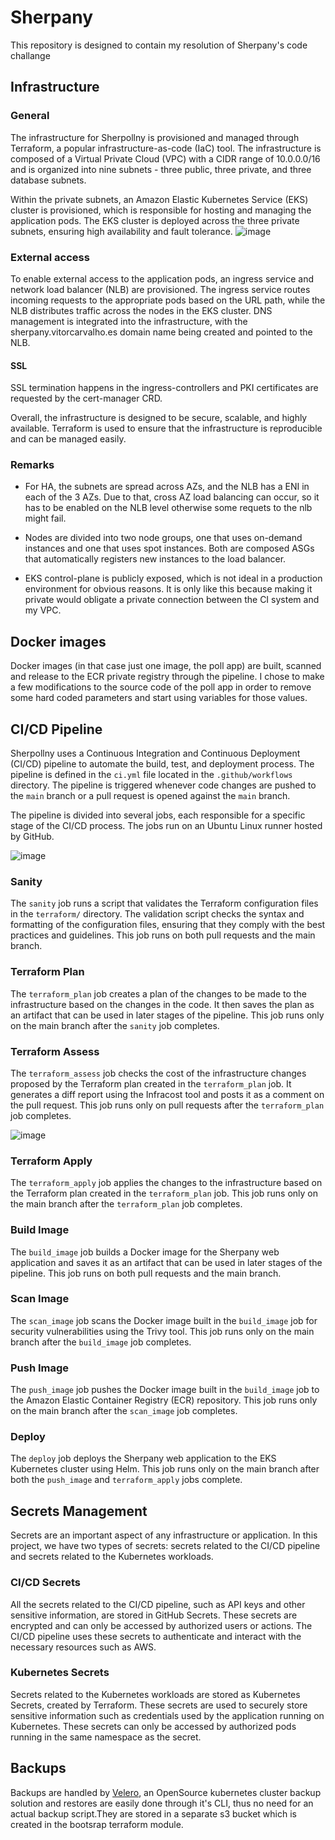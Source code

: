 # Sherpany
This repository is designed to contain my resolution of Sherpany's code challange

## Infrastructure

### General

The infrastructure for Sherpollny is provisioned and managed through Terraform, a popular infrastructure-as-code (IaC) tool. The infrastructure is composed of a Virtual Private Cloud (VPC) with a CIDR range of 10.0.0.0/16 and is organized into nine subnets - three public, three private, and three database subnets.

Within the private subnets, an Amazon Elastic Kubernetes Service (EKS) cluster is provisioned, which is responsible for hosting and managing the application pods. The EKS cluster is deployed across the three private subnets, ensuring high availability and fault tolerance.
![image](https://user-images.githubusercontent.com/52529073/231918541-70551d3c-c3a9-428f-93dd-c8a3a128ca2d.png)

### External access
To enable external access to the application pods, an ingress service and network load balancer (NLB) are provisioned. The ingress service routes incoming requests to the appropriate pods based on the URL path, while the NLB distributes traffic across the nodes in the EKS cluster. DNS management is integrated into the infrastructure, with the sherpany.vitorcarvalho.es domain name being created and pointed to the NLB. 

#### SSL
SSL termination happens in the ingress-controllers and PKI certificates are requested by the cert-manager CRD.

Overall, the infrastructure is designed to be secure, scalable, and highly available. Terraform is used to ensure that the infrastructure is reproducible and can be managed easily.

### Remarks

 - For HA, the subnets are spread across AZs, and the NLB has a ENI in each of the 3 AZs. Due to that, cross AZ load balancing can occur, so it has to be enabled on the NLB level otherwise some requets to the nlb might fail. 

 - Nodes are divided into two node groups, one that uses on-demand instances and one that uses spot instances. Both are composed ASGs that automatically registers new instances to the load balancer. 
 
 - EKS control-plane is publicly exposed, which is not ideal in a production environment for obvious reasons. It is only like this because making it private would obligate a private connection between the CI system and my VPC.

## Docker images

Docker images (in that case just one image, the poll app) are built, scanned and release to the ECR private registry through the pipeline. I chose to make a few modifications to the source code of the poll app in order to remove some hard coded parameters and start using variables for those values.


## CI/CD Pipeline

Sherpollny uses a Continuous Integration and Continuous Deployment (CI/CD) pipeline to automate the build, test, and deployment process. The pipeline is defined in the `ci.yml` file located in the `.github/workflows` directory. The pipeline is triggered whenever code changes are pushed to the `main` branch or a pull request is opened against the `main` branch.

The pipeline is divided into several jobs, each responsible for a specific stage of the CI/CD process. The jobs run on an Ubuntu Linux runner hosted by GitHub.

![image](https://user-images.githubusercontent.com/52529073/231917416-5fc3497a-982a-4e2a-8bf2-48c729839ef9.png)


### Sanity

The `sanity` job runs a script that validates the Terraform configuration files in the `terraform/` directory. The validation script checks the syntax and formatting of the configuration files, ensuring that they comply with the best practices and guidelines. This job runs on both pull requests and the main branch.

### Terraform Plan

The `terraform_plan` job creates a plan of the changes to be made to the infrastructure based on the changes in the code. It then saves the plan as an artifact that can be used in later stages of the pipeline. This job runs only on the main branch after the `sanity` job completes.

### Terraform Assess

The `terraform_assess` job checks the cost of the infrastructure changes proposed by the Terraform plan created in the `terraform_plan` job. It generates a diff report using the Infracost tool and posts it as a comment on the pull request. This job runs only on pull requests after the `terraform_plan` job completes.

![image](https://user-images.githubusercontent.com/52529073/231917509-7cda0b77-3341-4d2a-92dd-8c3531431897.png)


### Terraform Apply

The `terraform_apply` job applies the changes to the infrastructure based on the Terraform plan created in the `terraform_plan` job. This job runs only on the main branch after the `terraform_plan` job completes.

### Build Image

The `build_image` job builds a Docker image for the Sherpany web application and saves it as an artifact that can be used in later stages of the pipeline. This job runs on both pull requests and the main branch.

### Scan Image

The `scan_image` job scans the Docker image built in the `build_image` job for security vulnerabilities using the Trivy tool. This job runs only on the main branch after the `build_image` job completes.

### Push Image

The `push_image` job pushes the Docker image built in the `build_image` job to the Amazon Elastic Container Registry (ECR) repository. This job runs only on the main branch after the `scan_image` job completes.

### Deploy

The `deploy` job deploys the Sherpany web application to the EKS Kubernetes cluster using Helm. This job runs only on the main branch after both the `push_image` and `terraform_apply` jobs complete.

## Secrets Management

Secrets are an important aspect of any infrastructure or application. In this project, we have two types of secrets: secrets related to the CI/CD pipeline and secrets related to the Kubernetes workloads.

### CI/CD Secrets

All the secrets related to the CI/CD pipeline, such as API keys and other sensitive information, are stored in GitHub Secrets. These secrets are encrypted and can only be accessed by authorized users or actions. The CI/CD pipeline uses these secrets to authenticate and interact with the necessary resources such as AWS.

### Kubernetes Secrets

Secrets related to the Kubernetes workloads are stored as Kubernetes Secrets, created by Terraform. These secrets are used to securely store sensitive information such as credentials used by the application running on Kubernetes. These secrets can only be accessed by authorized pods running in the same namespace as the secret.

## Backups

Backups are handled by [Velero](https://velero.io/), an OpenSource kubernetes cluster backup solution and restores are easily done through it's CLI, thus no need for an actual backup script.They are stored in a separate s3 bucket which is created in the bootsrap terraform module.
